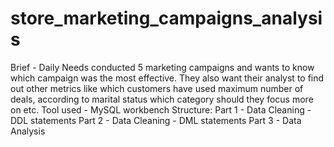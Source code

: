 # store_marketing_campaigns_analysis
Brief - Daily Needs conducted 5 marketing campaigns and wants to know which campaign was the most effective. They also want their analyst to find out other metrics like which customers have used maximum number of deals, according to marital status which category should they focus more on etc.
Tool used -  MySQL workbench
Structure:
Part 1 - Data Cleaning - DDL statements
Part 2 - Data Cleaning - DML statements
Part 3 - Data Analysis
